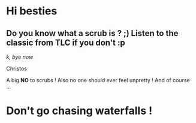 # Hi besties
## Do you know what a scrub is ? ;) Listen to the classic from TLC if you don't :p
*k, bye now*

Christos

A big **NO** to scrubs !
Also no one should ever feel unpretty !
And of course ...
# Don't go chasing waterfalls !




